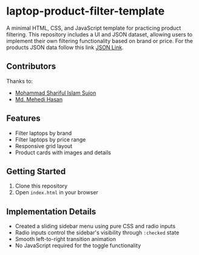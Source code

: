 # laptop-product-filter-template

A minimal HTML, CSS, and JavaScript template for practicing product filtering. This repository includes a UI and JSON dataset, allowing users to implement their own filtering functionality based on brand or price. For the products JSON data follow this link [JSON Link](https://sujon3537.github.io/product-json/db.json).

## Contributors

Thanks to:

- [Mohammad Shariful Islam Sujon](https://github.com/sujon3537)
- [Md. Mehedi Hasan](https://github.com/mehedimec)

## Features

- Filter laptops by brand
- Filter laptops by price range
- Responsive grid layout
- Product cards with images and details

## Getting Started

1. Clone this repository
2. Open `index.html` in your browser

## Implementation Details

- Created a sliding sidebar menu using pure CSS and radio inputs
- Radio inputs control the sidebar's visibility through `:checked` state
- Smooth left-to-right transition animation
- No JavaScript required for the toggle functionality
